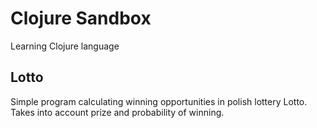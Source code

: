 # Clojure Sandbox

Learning Clojure language

## Lotto

Simple program calculating winning opportunities in polish lottery Lotto. Takes into account prize and probability of winning.
